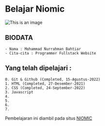 # Belajar Niomic

![This is an image](https://scontent-sin6-2.xx.fbcdn.net/v/t1.6435-9/96553883_2614778145444860_6855903492553310208_n.png?_nc_cat=102&ccb=1-7&_nc_sid=174925&_nc_eui2=AeGOfIST6ypRtWIPKCNRHuUW4-B1Slgxe6Pj4HVKWDF7o9_zM4769Jv9y7ivSSbC-qWKWCIppcjeGLP-sAoIlnCK&_nc_ohc=plg3F8foVh4AX9KU3zS&_nc_ht=scontent-sin6-2.xx&oh=00_AT8dfpceZzuTDFgW1tYJ5EX3r4sW7Y6tZheR69XnLARYbw&oe=631EA0F0)

## BIODATA
```
- Nama : Mohammad Nurrahman Bahtiar
- Cita-cita : Programmer Fullstack Website
```

## Yang telah dipelajari :
```
0. Git & Github (Completed, 15-Agustus-2022)
1. HTML (Completed, 27-Desember-2021)
2. CSS (Completed, 24-September-2022)
3. Javascript
4. 
5.
6.
7.
```

Pembelajaran ini diambil pada situs [NIOMIC](https://niomic.id/)
